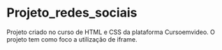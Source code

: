 # Projeto_redes_sociais
 Projeto criado no curso de HTML e CSS da plataforma Cursoemvideo. O projeto tem como foco a utilização de iframe.
